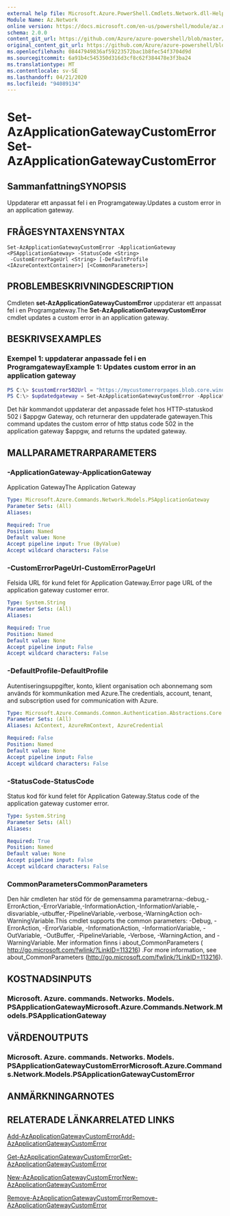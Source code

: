 ```yaml
---
external help file: Microsoft.Azure.PowerShell.Cmdlets.Network.dll-Help.xml
Module Name: Az.Network
online version: https://docs.microsoft.com/en-us/powershell/module/az.network/set-azapplicationgatewaycustomerror
schema: 2.0.0
content_git_url: https://github.com/Azure/azure-powershell/blob/master/src/Network/Network/help/Set-AzApplicationGatewayCustomError.md
original_content_git_url: https://github.com/Azure/azure-powershell/blob/master/src/Network/Network/help/Set-AzApplicationGatewayCustomError.md
ms.openlocfilehash: 08447949836af59223572bac1b8fec54f3704d9d
ms.sourcegitcommit: 6a91b4c545350d316d3cf8c62f384478e3f3ba24
ms.translationtype: MT
ms.contentlocale: sv-SE
ms.lasthandoff: 04/21/2020
ms.locfileid: "94089134"
---
```

# <span data-ttu-id="54465-101">Set-AzApplicationGatewayCustomError</span><span class="sxs-lookup"><span data-stu-id="54465-101">Set-AzApplicationGatewayCustomError</span></span>

## <span data-ttu-id="54465-102">Sammanfattning</span><span class="sxs-lookup"><span data-stu-id="54465-102">SYNOPSIS</span></span>
<span data-ttu-id="54465-103">Uppdaterar ett anpassat fel i en Programgateway.</span><span class="sxs-lookup"><span data-stu-id="54465-103">Updates a custom error in an application gateway.</span></span>

## <span data-ttu-id="54465-104">FRÅGESYNTAXEN</span><span class="sxs-lookup"><span data-stu-id="54465-104">SYNTAX</span></span>

```
Set-AzApplicationGatewayCustomError -ApplicationGateway <PSApplicationGateway> -StatusCode <String>
 -CustomErrorPageUrl <String> [-DefaultProfile <IAzureContextContainer>] [<CommonParameters>]
```

## <span data-ttu-id="54465-105">PROBLEMBESKRIVNING</span><span class="sxs-lookup"><span data-stu-id="54465-105">DESCRIPTION</span></span>
<span data-ttu-id="54465-106">Cmdleten **set-AzApplicationGatewayCustomError** uppdaterar ett anpassat fel i en Programgateway.</span><span class="sxs-lookup"><span data-stu-id="54465-106">The **Set-AzApplicationGatewayCustomError** cmdlet updates a custom error in an application gateway.</span></span>

## <span data-ttu-id="54465-107">BESKRIVS</span><span class="sxs-lookup"><span data-stu-id="54465-107">EXAMPLES</span></span>

### <span data-ttu-id="54465-108">Exempel 1: uppdaterar anpassade fel i en Programgateway</span><span class="sxs-lookup"><span data-stu-id="54465-108">Example 1: Updates custom error in an application gateway</span></span>
```powershell
PS C:\> $customError502Url = "https://mycustomerrorpages.blob.core.windows.net/errorpages/502.htm"
PS C:\> $updatedgateway = Set-AzApplicationGatewayCustomError -ApplicationGateway $appgw -StatusCode HttpStatus502 -CustomErrorPageUrl $customError502Url
```

<span data-ttu-id="54465-109">Det här kommandot uppdaterar det anpassade felet hos HTTP-statuskod 502 i $appgw Gateway, och returnerar den uppdaterade gatewayen.</span><span class="sxs-lookup"><span data-stu-id="54465-109">This command updates the custom error of http status code 502 in the application gateway $appgw, and returns the updated gateway.</span></span>

## <span data-ttu-id="54465-110">MALLPARAMETRAR</span><span class="sxs-lookup"><span data-stu-id="54465-110">PARAMETERS</span></span>

### <span data-ttu-id="54465-111">-ApplicationGateway</span><span class="sxs-lookup"><span data-stu-id="54465-111">-ApplicationGateway</span></span>
<span data-ttu-id="54465-112">Application Gateway</span><span class="sxs-lookup"><span data-stu-id="54465-112">The Application Gateway</span></span>

```yaml
Type: Microsoft.Azure.Commands.Network.Models.PSApplicationGateway
Parameter Sets: (All)
Aliases:

Required: True
Position: Named
Default value: None
Accept pipeline input: True (ByValue)
Accept wildcard characters: False
```

### <span data-ttu-id="54465-113">-CustomErrorPageUrl</span><span class="sxs-lookup"><span data-stu-id="54465-113">-CustomErrorPageUrl</span></span>
<span data-ttu-id="54465-114">Felsida URL för kund felet för Application Gateway.</span><span class="sxs-lookup"><span data-stu-id="54465-114">Error page URL of the application gateway customer error.</span></span>

```yaml
Type: System.String
Parameter Sets: (All)
Aliases:

Required: True
Position: Named
Default value: None
Accept pipeline input: False
Accept wildcard characters: False
```

### <span data-ttu-id="54465-115">-DefaultProfile</span><span class="sxs-lookup"><span data-stu-id="54465-115">-DefaultProfile</span></span>
<span data-ttu-id="54465-116">Autentiseringsuppgifter, konto, klient organisation och abonnemang som används för kommunikation med Azure.</span><span class="sxs-lookup"><span data-stu-id="54465-116">The credentials, account, tenant, and subscription used for communication with Azure.</span></span>

```yaml
Type: Microsoft.Azure.Commands.Common.Authentication.Abstractions.Core.IAzureContextContainer
Parameter Sets: (All)
Aliases: AzContext, AzureRmContext, AzureCredential

Required: False
Position: Named
Default value: None
Accept pipeline input: False
Accept wildcard characters: False
```

### <span data-ttu-id="54465-117">-StatusCode</span><span class="sxs-lookup"><span data-stu-id="54465-117">-StatusCode</span></span>
<span data-ttu-id="54465-118">Status kod för kund felet för Application Gateway.</span><span class="sxs-lookup"><span data-stu-id="54465-118">Status code of the application gateway customer error.</span></span>

```yaml
Type: System.String
Parameter Sets: (All)
Aliases:

Required: True
Position: Named
Default value: None
Accept pipeline input: False
Accept wildcard characters: False
```

### <span data-ttu-id="54465-119">CommonParameters</span><span class="sxs-lookup"><span data-stu-id="54465-119">CommonParameters</span></span>
<span data-ttu-id="54465-120">Den här cmdleten har stöd för de gemensamma parametrarna:-debug,-ErrorAction,-ErrorVariable,-InformationAction,-InformationVariable,-disvariable,-utbuffer,-PipelineVariable,-verbose,-WarningAction och-WarningVariable.</span><span class="sxs-lookup"><span data-stu-id="54465-120">This cmdlet supports the common parameters: -Debug, -ErrorAction, -ErrorVariable, -InformationAction, -InformationVariable, -OutVariable, -OutBuffer, -PipelineVariable, -Verbose, -WarningAction, and -WarningVariable.</span></span> <span data-ttu-id="54465-121">Mer information finns i about_CommonParameters ( http://go.microsoft.com/fwlink/?LinkID=113216) .</span><span class="sxs-lookup"><span data-stu-id="54465-121">For more information, see about_CommonParameters (http://go.microsoft.com/fwlink/?LinkID=113216).</span></span>

## <span data-ttu-id="54465-122">KOSTNADS</span><span class="sxs-lookup"><span data-stu-id="54465-122">INPUTS</span></span>

### <span data-ttu-id="54465-123">Microsoft. Azure. commands. Networks. Models. PSApplicationGateway</span><span class="sxs-lookup"><span data-stu-id="54465-123">Microsoft.Azure.Commands.Network.Models.PSApplicationGateway</span></span>

## <span data-ttu-id="54465-124">VÄRDEN</span><span class="sxs-lookup"><span data-stu-id="54465-124">OUTPUTS</span></span>

### <span data-ttu-id="54465-125">Microsoft. Azure. commands. Networks. Models. PSApplicationGatewayCustomError</span><span class="sxs-lookup"><span data-stu-id="54465-125">Microsoft.Azure.Commands.Network.Models.PSApplicationGatewayCustomError</span></span>

## <span data-ttu-id="54465-126">ANMÄRKNINGAR</span><span class="sxs-lookup"><span data-stu-id="54465-126">NOTES</span></span>

## <span data-ttu-id="54465-127">RELATERADE LÄNKAR</span><span class="sxs-lookup"><span data-stu-id="54465-127">RELATED LINKS</span></span>

[<span data-ttu-id="54465-128">Add-AzApplicationGatewayCustomError</span><span class="sxs-lookup"><span data-stu-id="54465-128">Add-AzApplicationGatewayCustomError</span></span>](./Add-AzApplicationGatewayCustomError.md)

[<span data-ttu-id="54465-129">Get-AzApplicationGatewayCustomError</span><span class="sxs-lookup"><span data-stu-id="54465-129">Get-AzApplicationGatewayCustomError</span></span>](./Get-AzApplicationGatewayCustomError.md)

[<span data-ttu-id="54465-130">New-AzApplicationGatewayCustomError</span><span class="sxs-lookup"><span data-stu-id="54465-130">New-AzApplicationGatewayCustomError</span></span>](./New-AzApplicationGatewayCustomError.md)

[<span data-ttu-id="54465-131">Remove-AzApplicationGatewayCustomError</span><span class="sxs-lookup"><span data-stu-id="54465-131">Remove-AzApplicationGatewayCustomError</span></span>](./Remove-AzApplicationGatewayCustomError.md)

